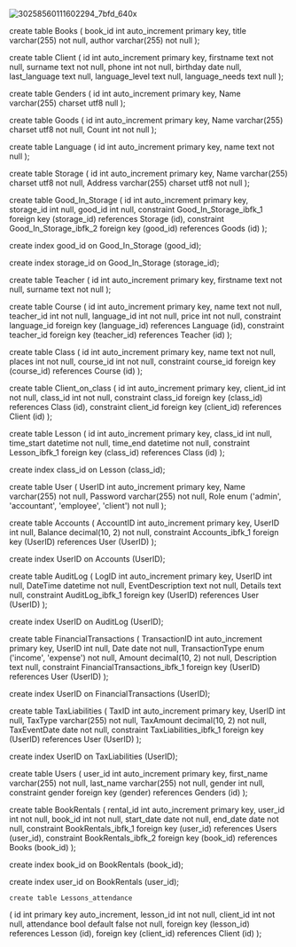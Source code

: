 ![30258560111602294_7bfd_640x](https://github.com/gigachad1488/shkolakokokoli/assets/112997166/258bf74a-9c2f-4f42-bb70-6fddb5006099)

create table Books
(
    book_id int auto_increment
        primary key,
    title   varchar(255) not null,
    author  varchar(255) not null
);

create table Client
(
    id             int auto_increment
        primary key,
    firstname      text not null,
    surname        text not null,
    phone          int  not null,
    birthday       date null,
    last_language  text null,
    language_level text null,
    language_needs text null
);

create table Genders
(
    id   int auto_increment
        primary key,
    Name varchar(255) charset utf8 null
);

create table Goods
(
    id    int auto_increment
        primary key,
    Name  varchar(255) charset utf8 not null,
    Count int                       not null
);

create table Language
(
    id   int auto_increment
        primary key,
    name text not null
);

create table Storage
(
    id      int auto_increment
        primary key,
    Name    varchar(255) charset utf8 not null,
    Address varchar(255) charset utf8 not null
);

create table Good_In_Storage
(
    id         int auto_increment
        primary key,
    storage_id int null,
    good_id    int null,
    constraint Good_In_Storage_ibfk_1
        foreign key (storage_id) references Storage (id),
    constraint Good_In_Storage_ibfk_2
        foreign key (good_id) references Goods (id)
);

create index good_id
    on Good_In_Storage (good_id);

create index storage_id
    on Good_In_Storage (storage_id);

create table Teacher
(
    id        int auto_increment
        primary key,
    firstname text not null,
    surname   text not null
);

create table Course
(
    id          int auto_increment
        primary key,
    name        text not null,
    teacher_id  int  not null,
    language_id int  not null,
    price       int  not null,
    constraint language_id
        foreign key (language_id) references Language (id),
    constraint teacher_id
        foreign key (teacher_id) references Teacher (id)
);

create table Class
(
    id        int auto_increment
        primary key,
    name      text not null,
    places    int  not null,
    course_id int  not null,
    constraint course_id
        foreign key (course_id) references Course (id)
);

create table Client_on_class
(
    id        int auto_increment
        primary key,
    client_id int not null,
    class_id  int not null,
    constraint class_id
        foreign key (class_id) references Class (id),
    constraint client_id
        foreign key (client_id) references Client (id)
);

create table Lesson
(
    id         int auto_increment
        primary key,
    class_id   int      null,
    time_start datetime not null,
    time_end   datetime not null,
    constraint Lesson_ibfk_1
        foreign key (class_id) references Class (id)
);

create index class_id
    on Lesson (class_id);

create table User
(
    UserID   int auto_increment
        primary key,
    Name     varchar(255)                                       not null,
    Password varchar(255)                                       not null,
    Role     enum ('admin', 'accountant', 'employee', 'client') not null
);

create table Accounts
(
    AccountID int auto_increment
        primary key,
    UserID    int            null,
    Balance   decimal(10, 2) not null,
    constraint Accounts_ibfk_1
        foreign key (UserID) references User (UserID)
);

create index UserID
    on Accounts (UserID);

create table AuditLog
(
    LogID            int auto_increment
        primary key,
    UserID           int      null,
    DateTime         datetime not null,
    EventDescription text     not null,
    Details          text     null,
    constraint AuditLog_ibfk_1
        foreign key (UserID) references User (UserID)
);

create index UserID
    on AuditLog (UserID);

create table FinancialTransactions
(
    TransactionID   int auto_increment
        primary key,
    UserID          int                        null,
    Date            date                       not null,
    TransactionType enum ('income', 'expense') not null,
    Amount          decimal(10, 2)             not null,
    Description     text                       null,
    constraint FinancialTransactions_ibfk_1
        foreign key (UserID) references User (UserID)
);

create index UserID
    on FinancialTransactions (UserID);

create table TaxLiabilities
(
    TaxID        int auto_increment
        primary key,
    UserID       int            null,
    TaxType      varchar(255)   not null,
    TaxAmount    decimal(10, 2) not null,
    TaxEventDate date           not null,
    constraint TaxLiabilities_ibfk_1
        foreign key (UserID) references User (UserID)
);

create index UserID
    on TaxLiabilities (UserID);

create table Users
(
    user_id    int auto_increment
        primary key,
    first_name varchar(255) not null,
    last_name  varchar(255) not null,
    gender     int          null,
    constraint gender
        foreign key (gender) references Genders (id)
);

create table BookRentals
(
    rental_id  int auto_increment
        primary key,
    user_id    int  not null,
    book_id    int  not null,
    start_date date not null,
    end_date   date not null,
    constraint BookRentals_ibfk_1
        foreign key (user_id) references Users (user_id),
    constraint BookRentals_ibfk_2
        foreign key (book_id) references Books (book_id)
);

create index book_id
    on BookRentals (book_id);

create index user_id
    on BookRentals (user_id);

    create table Lessons_attendance
(
    id         int primary key auto_increment,
    lesson_id  int                not null,
    client_id  int                not null,
    attendance bool default false not null,
    foreign key (lesson_id) references Lesson (id),
    foreign key (client_id) references Client (id)
);
